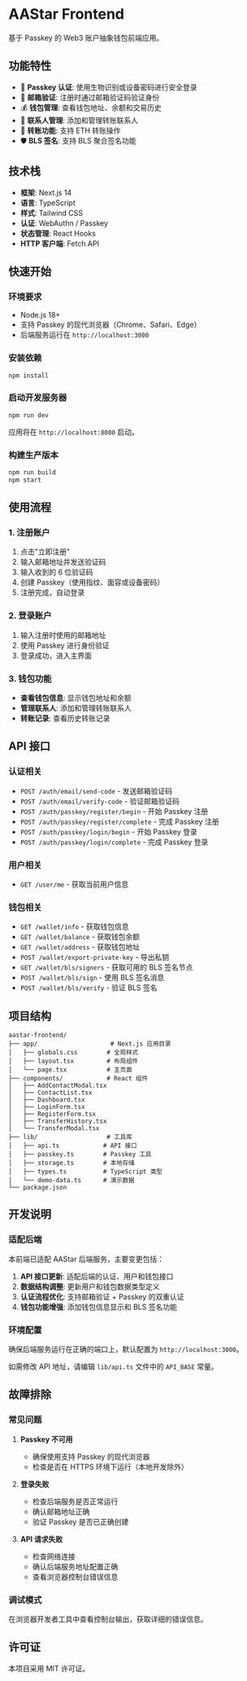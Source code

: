 # AAStar Frontend

基于 Passkey 的 Web3 账户抽象钱包前端应用。

## 功能特性

- 🔐 **Passkey 认证**: 使用生物识别或设备密码进行安全登录
- 📧 **邮箱验证**: 注册时通过邮箱验证码验证身份
- 💰 **钱包管理**: 查看钱包地址、余额和交易历史
- 👥 **联系人管理**: 添加和管理转账联系人
- 🔄 **转账功能**: 支持 ETH 转账操作
- 🛡️ **BLS 签名**: 支持 BLS 聚合签名功能

## 技术栈

- **框架**: Next.js 14
- **语言**: TypeScript
- **样式**: Tailwind CSS
- **认证**: WebAuthn / Passkey
- **状态管理**: React Hooks
- **HTTP 客户端**: Fetch API

## 快速开始

### 环境要求

- Node.js 18+
- 支持 Passkey 的现代浏览器（Chrome、Safari、Edge）
- 后端服务运行在 `http://localhost:3000`

### 安装依赖

```bash
npm install
```

### 启动开发服务器

```bash
npm run dev
```

应用将在 `http://localhost:8080` 启动。

### 构建生产版本

```bash
npm run build
npm start
```

## 使用流程

### 1. 注册账户

1. 点击"立即注册"
2. 输入邮箱地址并发送验证码
3. 输入收到的 6 位验证码
4. 创建 Passkey（使用指纹、面容或设备密码）
5. 注册完成，自动登录

### 2. 登录账户

1. 输入注册时使用的邮箱地址
2. 使用 Passkey 进行身份验证
3. 登录成功，进入主界面

### 3. 钱包功能

- **查看钱包信息**: 显示钱包地址和余额
- **管理联系人**: 添加和管理转账联系人
- **转账记录**: 查看历史转账记录

## API 接口

### 认证相关

- `POST /auth/email/send-code` - 发送邮箱验证码
- `POST /auth/email/verify-code` - 验证邮箱验证码
- `POST /auth/passkey/register/begin` - 开始 Passkey 注册
- `POST /auth/passkey/register/complete` - 完成 Passkey 注册
- `POST /auth/passkey/login/begin` - 开始 Passkey 登录
- `POST /auth/passkey/login/complete` - 完成 Passkey 登录

### 用户相关

- `GET /user/me` - 获取当前用户信息

### 钱包相关

- `GET /wallet/info` - 获取钱包信息
- `GET /wallet/balance` - 获取钱包余额
- `GET /wallet/address` - 获取钱包地址
- `POST /wallet/export-private-key` - 导出私钥
- `GET /wallet/bls/signers` - 获取可用的 BLS 签名节点
- `POST /wallet/bls/sign` - 使用 BLS 签名消息
- `POST /wallet/bls/verify` - 验证 BLS 签名

## 项目结构

```
aastar-frontend/
├── app/                    # Next.js 应用目录
│   ├── globals.css        # 全局样式
│   ├── layout.tsx         # 布局组件
│   └── page.tsx           # 主页面
├── components/            # React 组件
│   ├── AddContactModal.tsx
│   ├── ContactList.tsx
│   ├── Dashboard.tsx
│   ├── LoginForm.tsx
│   ├── RegisterForm.tsx
│   ├── TransferHistory.tsx
│   └── TransferModal.tsx
├── lib/                   # 工具库
│   ├── api.ts            # API 接口
│   ├── passkey.ts        # Passkey 工具
│   ├── storage.ts        # 本地存储
│   ├── types.ts          # TypeScript 类型
│   └── demo-data.ts      # 演示数据
└── package.json
```

## 开发说明

### 适配后端

本前端已适配 AAStar 后端服务，主要变更包括：

1. **API 接口更新**: 适配后端的认证、用户和钱包接口
2. **数据结构调整**: 更新用户和钱包数据类型定义
3. **认证流程优化**: 支持邮箱验证 + Passkey 的双重认证
4. **钱包功能增强**: 添加钱包信息显示和 BLS 签名功能

### 环境配置

确保后端服务运行在正确的端口上，默认配置为 `http://localhost:3000`。

如需修改 API 地址，请编辑 `lib/api.ts` 文件中的 `API_BASE` 常量。

## 故障排除

### 常见问题

1. **Passkey 不可用**
   - 确保使用支持 Passkey 的现代浏览器
   - 检查是否在 HTTPS 环境下运行（本地开发除外）

2. **登录失败**
   - 检查后端服务是否正常运行
   - 确认邮箱地址正确
   - 验证 Passkey 是否已正确创建

3. **API 请求失败**
   - 检查网络连接
   - 确认后端服务地址配置正确
   - 查看浏览器控制台错误信息

### 调试模式

在浏览器开发者工具中查看控制台输出，获取详细的错误信息。

## 许可证

本项目采用 MIT 许可证。 